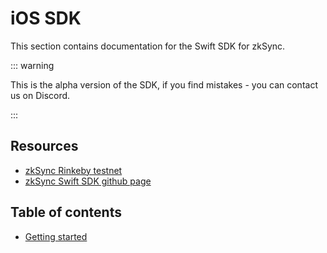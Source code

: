 # iOS SDK

This section contains documentation for the Swift SDK for zkSync.

::: warning

This is the alpha version of the SDK, if you find mistakes - you can contact us on Discord.

:::

## Resources

- [zkSync Rinkeby testnet](https://rinkeby.zksync.io)
- [zkSync Swift SDK github page](https://github.com/zksync-sdk/zksync-swift)

## Table of contents

- [Getting started](./tutorial)
